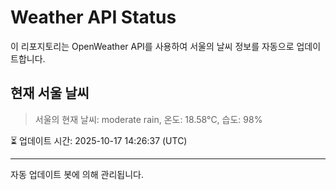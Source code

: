 
# Weather API Status

이 리포지토리는 OpenWeather API를 사용하여 서울의 날씨 정보를 자동으로 업데이트합니다.

## 현재 서울 날씨
> 서울의 현재 날씨: moderate rain, 온도: 18.58°C, 습도: 98%

⏳ 업데이트 시간: 2025-10-17 14:26:37 (UTC)

---
자동 업데이트 봇에 의해 관리됩니다.
